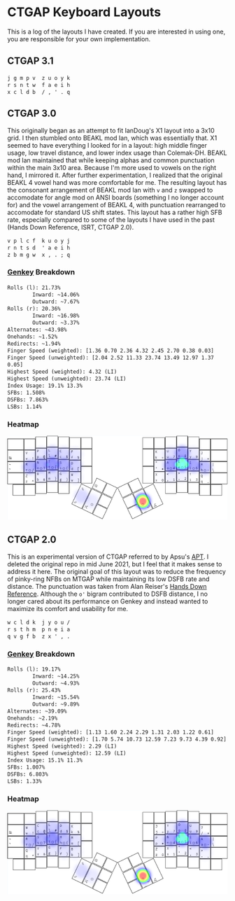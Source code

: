# CTGAP Keyboard Layouts
This is a log of the layouts I have created. If you are interested in using one, you are responsible for your own implementation.
## CTGAP 3.1
```
j g m p v  z u o y k
r s n t w  f a e i h
x c l d b  / , ' . q
```
## CTGAP 3.0
This originally began as an attempt to fit IanDoug's X1 layout into a 3x10 grid. I then stumbled onto BEAKL mod Ian, which was essentially that. X1 seemed to have everything I looked for in a layout: high middle finger usage, low travel distance, and lower index usage than Colemak-DH. BEAKL mod Ian maintained that while keeping alphas and common punctuation within the main 3x10 area. Because I'm more used to vowels on the right hand, I mirrored it. After further experimentation, I realized that the original BEAKL 4 vowel hand was more comfortable for me. The resulting layout has the consonant arrangement of BEAKL mod Ian with `v` and `z` swapped to accomodate for angle mod on ANSI boards (something I no longer account for) and the vowel arrangement of BEAKL 4, with punctuation rearranged to accomodate for standard US shift states. This layout has a rather high SFB rate, especially compared to some of the layouts I have used in the past (Hands Down Reference, ISRT, CTGAP 2.0).
```
v p l c f  k u o y j
r n t s d  ' a e i h
z b m g w  x , . ; q
```
### [Genkey](https://github.com/semilin/genkey) Breakdown
```
Rolls (l): 21.73%
        Inward: ~14.06%
        Outward: ~7.67%
Rolls (r): 20.36%
        Inward: ~16.98%
        Outward: ~3.37%
Alternates: ~43.98%
Onehands: ~1.52%
Redirects: ~1.94%
Finger Speed (weighted): [1.36 0.70 2.36 4.32 2.45 2.70 0.38 0.03]
Finger Speed (unweighted): [2.04 2.52 11.33 23.74 13.49 12.97 1.37 0.05]
Highest Speed (weighted): 4.32 (LI)
Highest Speed (unweighted): 23.74 (LI)
Index Usage: 19.1% 13.3%
SFBs: 1.508%
DSFBs: 7.863%
LSBs: 1.14%
```
### Heatmap
![Heatmap](https://github.com/CTGAP/ctgap-keyboard-layout/blob/main/klanext/ctgap-3.en.ergodox_heatmap.PNG?raw=true)
## CTGAP 2.0
This is an experimental version of CTGAP referred to by Apsu's [APT](https://github.com/Apsu/APT). I deleted the original repo in mid June 2021, but I feel that it makes sense to address it here. The original goal of this layout was to reduce the frequency of pinky-ring NFBs on MTGAP while maintaining its low DSFB rate and distance. The punctuation was taken from Alan Reiser's [Hands Down Reference](https://sites.google.com/alanreiser.com/handsdown#h.s6920vg5spfm). Although the `o'` bigram contributed to DSFB distance, I no longer cared about its performance on Genkey and instead wanted to maximize its comfort and usability for me.
```
w c l d k  j y o u /
r s t h m  p n e i a
q v g f b  z x ' , .
```
### [Genkey](https://github.com/semilin/genkey) Breakdown
```
Rolls (l): 19.17%
        Inward: ~14.25%
        Outward: ~4.93%
Rolls (r): 25.43%
        Inward: ~15.54%
        Outward: ~9.89%
Alternates: ~39.09%
Onehands: ~2.19%
Redirects: ~4.78%
Finger Speed (weighted): [1.13 1.60 2.24 2.29 1.31 2.03 1.22 0.61]
Finger Speed (unweighted): [1.70 5.74 10.73 12.59 7.23 9.73 4.39 0.92]
Highest Speed (weighted): 2.29 (LI)
Highest Speed (unweighted): 12.59 (LI)
Index Usage: 15.1% 11.3%
SFBs: 1.007%
DSFBs: 6.803%
LSBs: 1.33%
```
### Heatmap
![Heatmap](https://github.com/CTGAP/ctgap-keyboard-layout/blob/main/klanext/ctgap-2.en.ergodox_heatmap.PNG?raw=true)
